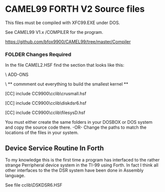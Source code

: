 # CAMEL99 FORTH V2 Source files
This files must be compiled with XFC99.EXE under DOS.

See CAMEL99 V1.x /COMPILER for the program.

https://github.com/bfox9900/CAMEL99/tree/master/Compiler


### FOLDER Changes Required
In the file CAMEL2.HSF find the section that looks like this:

\ ADD-ONS

\ ** commment out everything to build the smallest kernel  **

 [CC] include CC9900\cclib\crusmall.hsf
 
 [CC] include CC9900\cclib\diskdsr6.hsf

 [CC] include CC9900\cclib\filesysD.hsf

 You must either create the same folders in your DOSBOX or DOS system
 and copy the source code there.
                             -OR-
Change the paths to match the locations of the files in your system.

## Device Service Routine In Forth
To my knowledge this is the first time a program has interfaced to the rather strange Perripheral device  system in the TI-99 using Forth.
In fact I think all other interfaces to the the DSR system have been done in Assembly language.

See file cclib\DSKDSR6.HSF
